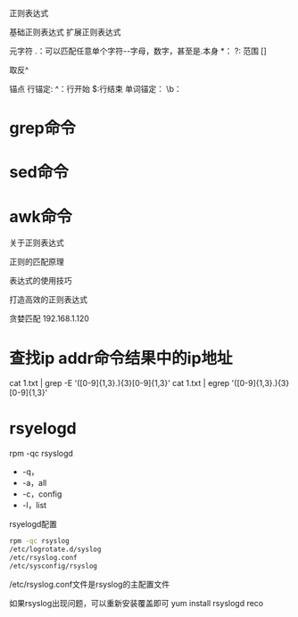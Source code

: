 正则表达式

基础正则表达式
扩展正则表达式

元字符
.：可以匹配任意单个字符--字母，数字，甚至是.本身
*：
?:
范围
[]

取反^

锚点
行锚定:
	^：行开始
	$:行结束
单词锚定：
	\b：





# grep命令



# sed命令


# awk命令



关于正则表达式






正则的匹配原理

表达式的使用技巧


打造高效的正则表达式




贪婪匹配
192.168.1.120

# 查找ip addr命令结果中的ip地址
cat 1.txt | grep -E '([0-9]{1,3}\.){3}[0-9]{1,3}'
cat 1.txt | egrep '([0-9]{1,3}\.){3}[0-9]{1,3}'




# rsyelogd
rpm -qc rsyslogd
- -q，
- -a，all
- -c，config
- -l，list




rsyelogd配置
```bash
rpm -qc rsyslog
/etc/logrotate.d/syslog
/etc/rsyslog.conf
/etc/sysconfig/rsyslog
```

/etc/rsyslog.conf文件是rsyslog的主配置文件




 
如果rsyslog出现问题，可以重新安装覆盖即可
yum install rsyslogd reco




